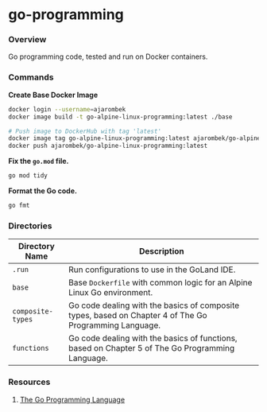 # go-programming

### Overview

Go programming code, tested and run on Docker containers.

### Commands

**Create Base Docker Image**

```bash
docker login --username=ajarombek
docker image build -t go-alpine-linux-programming:latest ./base

# Push image to DockerHub with tag 'latest'
docker image tag go-alpine-linux-programming:latest ajarombek/go-alpine-linux-programming:latest
docker push ajarombek/go-alpine-linux-programming:latest
```

**Fix the `go.mod` file.**

```bash
go mod tidy
```

**Format the Go code.**

```bash
go fmt
```

### Directories

| Directory Name    | Description                                                                                            |
|-------------------|--------------------------------------------------------------------------------------------------------|
| `.run`            | Run configurations to use in the GoLand IDE.                                                           |
| `base`            | Base `Dockerfile` with common logic for an Alpine Linux Go environment.                                |
| `composite-types` | Go code dealing with the basics of composite types, based on Chapter 4 of The Go Programming Language. |
| `functions`       | Go code dealing with the basics of functions, based on Chapter 5 of The Go Programming Language.       |

### Resources

1. [The Go Programming Language](https://www.gopl.io/)